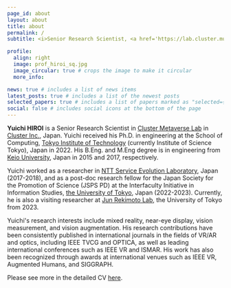 ```yaml
---
page_id: about
layout: about
title: about
permalink: /
subtitle: <i>Senior Research Scientist, <a href='https://lab.cluster.mu/en/'>Cluster Metaverse Lab</a>, Japan.</i>

profile:
  align: right
  image: prof_hiroi_sq.jpg
  image_circular: true # crops the image to make it circular
  more_info: 

news: true # includes a list of news items
latest_posts: true # includes a list of the newest posts
selected_papers: true # includes a list of papers marked as "selected={true}"
social: false # includes social icons at the bottom of the page
---
```


**Yuichi HIROI** is a Senior Research Scientist in [Cluster Metaverse Lab](https://lab.cluster.mu/en/) in [Cluster Inc.](https://corp.cluster.mu/en), Japan. 
Yuichi received his Ph.D. in engineering at the School of Computing, [Tokyo Institute of Technology](https://educ.titech.ac.jp/cs/eng/) (currently Institute of Science Tokyo), Japan in 2022. His B.Eng. and M.Eng degree is in engineering from [Keio University](https://www.ics.keio.ac.jp/), Japan in 2015 and 2017, respectively. 

Yuichi worked as a researcher in [NTT Service Evolution Laboratory](https://www.rd.ntt/e/svlab/), Japan (2017-2018), and as a post-doc research fellow for the Japan Society for the Promotion of Science (JSPS PD) at the Interfaculty Initiative in Information Studies, [the University of Tokyo](https://www.iii.u-tokyo.ac.jp/), Japan (2022-2023). Currently, he is also a visiting researcher at [Jun Rekimoto Lab](https://lab.rekimoto.org/), the University of Tokyo from 2023. 

Yuichi's research interests include mixed reality, near-eye display, vision measurement, and vision augmentation. His research contributions have been consistently published in international journals in the fields of VR/AR and optics, including IEEE TVCG and OPTICA, as well as leading international conferences such as IEEE VR and ISMAR. His work has also been recognized through awards at international venues such as IEEE VR, Augmented Humans, and SIGGRAPH.

Please see more in the detailed CV [here](assets/pdf/en-us/CV_Hiroi_new_1.pdf).